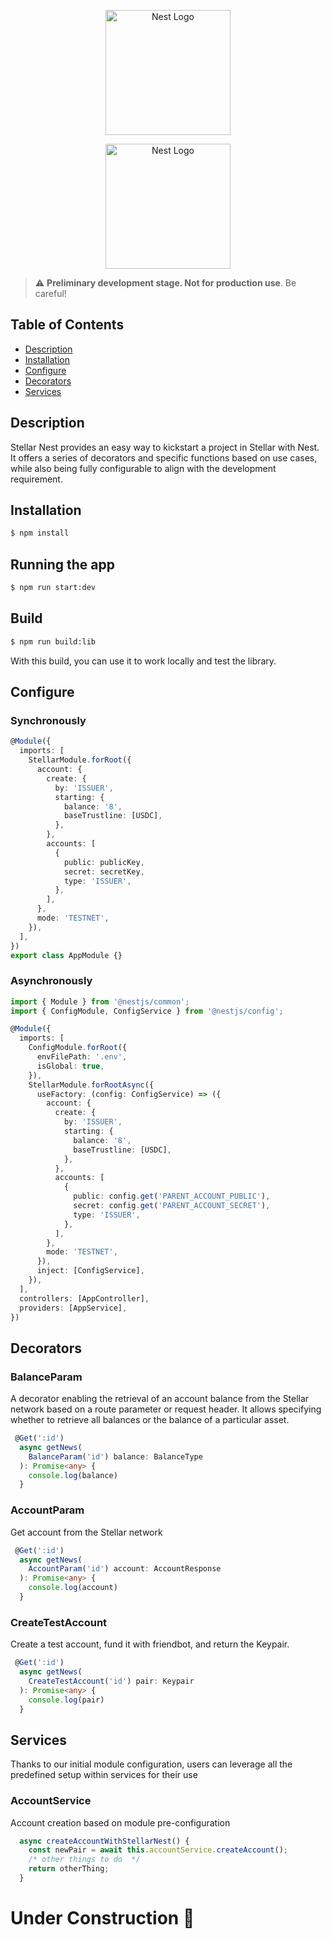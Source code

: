 <p align="center">
  <a href="http://nestjs.com/" target="blank"><img src="https://nestjs.com/img/logo-small.svg" width="200" alt="Nest Logo" /></a>
</p>
<p align="center">
  <a href="https://stellar.org/" target="blank"><img src="https://cdn.sanity.io/images/e2r40yh6/production/502d9b1bbee8c2169cc0eb3d0982ba3bf02ce300-1776x548.png?w=1440&auto=format" width="200" alt="Nest Logo" /></a>
</p>

> :warning: **Preliminary development stage. Not for production use**. Be careful!

## Table of Contents

- [Description](#description)
- [Installation](#installation)
- [Configure](#configure)
- [Decorators](#decorators)
- [Services](#services)

## Description

Stellar Nest provides an easy way to kickstart a project in Stellar with Nest. It offers a series of decorators and specific functions based on use cases, while also being fully configurable to align with the development requirement.

## Installation

```bash
$ npm install
```

## Running the app

```bash
$ npm run start:dev
```

## Build

```bash
$ npm run build:lib
```

With this build, you can use it to work locally and test the library.

## Configure

### Synchronously

```ts
@Module({
  imports: [
    StellarModule.forRoot({
      account: {
        create: {
          by: 'ISSUER',
          starting: {
            balance: '8',
            baseTrustline: [USDC],
          },
        },
        accounts: [
          {
            public: publicKey,
            secret: secretKey,
            type: 'ISSUER',
          },
        ],
      },
      mode: 'TESTNET',
    }),
  ],
})
export class AppModule {}
```

### Asynchronously

```ts
import { Module } from '@nestjs/common';
import { ConfigModule, ConfigService } from '@nestjs/config';

@Module({
  imports: [
    ConfigModule.forRoot({
      envFilePath: '.env',
      isGlobal: true,
    }),
    StellarModule.forRootAsync({
      useFactory: (config: ConfigService) => ({
        account: {
          create: {
            by: 'ISSUER',
            starting: {
              balance: '8',
              baseTrustline: [USDC],
            },
          },
          accounts: [
            {
              public: config.get('PARENT_ACCOUNT_PUBLIC'),
              secret: config.get('PARENT_ACCOUNT_SECRET'),
              type: 'ISSUER',
            },
          ],
        },
        mode: 'TESTNET',
      }),
      inject: [ConfigService],
    }),
  ],
  controllers: [AppController],
  providers: [AppService],
})
```

## Decorators

### BalanceParam

A decorator enabling the retrieval of an account balance from the Stellar network based on a route parameter or request header. It allows specifying whether to retrieve all balances or the balance of a particular asset.

```ts
 @Get(':id')
  async getNews(
    BalanceParam('id') balance: BalanceType
  ): Promise<any> {
    console.log(balance)
  }
```

### AccountParam

Get account from the Stellar network

```ts
 @Get(':id')
  async getNews(
    AccountParam('id') account: AccountResponse
  ): Promise<any> {
    console.log(account)
  }
```

### CreateTestAccount

Create a test account, fund it with friendbot, and return the Keypair.

```ts
 @Get(':id')
  async getNews(
    CreateTestAccount('id') pair: Keypair
  ): Promise<any> {
    console.log(pair)
  }
```

## Services

Thanks to our initial module configuration, users can leverage all the predefined setup within services for their use

### AccountService

Account creation based on module pre-configuration
```js
  async createAccountWithStellarNest() {
    const newPair = await this.accountService.createAccount();
    /* other things to do  */
    return otherThing;
  }
```

# Under Construction :construction:
